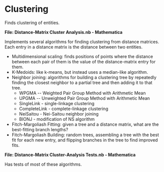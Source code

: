 # Clustering
Finds clustering of entities.

**File: Distance-Matrix Cluster Analysis.nb - Mathematica**

Implements several algorithms for finding clustering from distance matrices.
Each entry in a distance matrix is the distance between two entities.
* Multidimensional scaling: finds positions of points where the distance between each pair of them is the value of the distance-matrix entry for them.
* K-Medoids: like k-means, but instead uses a median-like algorithm.
* Neighbor joining: algorithms for building a clustering tree by repeatedly finding the closest neighbor to a partial tree and then adding it to that tree.
  * WPGMA -- Weighted Pair Group Method with Arithmetic Mean
  * UPGMA -- Unweighted Pair Group Method with Arithmetic Mean
  * SingleLink - single-linkage clustering
  * CompleteLink - complete-linkage clustering
  * NeiSaitou - Nei-Saitou neighbor joining
  * BIONJ - modification of NS algorithm
* Fitch-Margoliash Fitting: given a tree and a distance matrix, what are the best-fitting branch lengths?
* Fitch-Margoliash Building: random trees, assembling a tree with the best fit for each new entry, and flipping branches in the tree to find improved fits.

**File: Distance-Matrix Cluster-Analysis Tests.nb - Mathematica**

Has tests of most of these algorithms.
